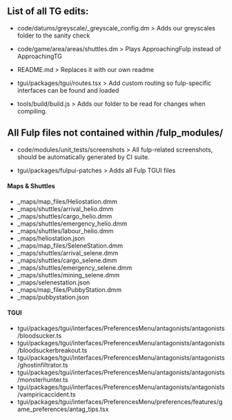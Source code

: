 ## List of all TG edits:

- code/datums/greyscale/_greyscale_config.dm > Adds our greyscales folder to the sanity check

- code/game/area/areas/shuttles.dm > Plays ApproachingFulp instead of ApproachingTG

- README.md > Replaces it with our own readme

- tgui/packages/tgui/routes.tsx > Add custom routing so fulp-specific interfaces can be found and loaded

- tools/build/build.js > Adds our folder to be read for changes when compiling.

## All Fulp files not contained within /fulp_modules/

- code/modules/unit_tests/screenshots > All fulp-related screenshots, should be automatically generated by CI suite.

- tgui/packages/fulpui-patches > Adds all Fulp TGUI files

#### Maps & Shuttles

- _maps/map_files/Heliostation.dmm
- _maps/shuttles/arrival_helio.dmm
- _maps/shuttles/cargo_helio.dmm
- _maps/shuttles/emergency_helio.dmm
- _maps/shuttles/labour_helio.dmm
- _maps/heliostation.json
- _maps/map_files/SeleneStation.dmm
- _maps/shuttles/arrival_selene.dmm
- _maps/shuttles/cargo_selene.dmm
- _maps/shuttles/emergency_selene.dmm
- _maps/shuttles/mining_selene.dmm
- _maps/selenestation.json
- _maps/map_files/PubbyStation.dmm
- _maps/pubbystation.json

#### TGUI
- tgui/packages/tgui/interfaces/PreferencesMenu/antagonists/antagonists/bloodsucker.ts
- tgui/packages/tgui/interfaces/PreferencesMenu/antagonists/antagonists/bloodsuckerbreakout.ts
- tgui/packages/tgui/interfaces/PreferencesMenu/antagonists/antagonists/ghostinfiltrator.ts
- tgui/packages/tgui/interfaces/PreferencesMenu/antagonists/antagonists/monsterhunter.ts
- tgui/packages/tgui/interfaces/PreferencesMenu/antagonists/antagonists/vampiricaccident.ts
- tgui/packages/tgui/interfaces/PreferencesMenu/preferences/features/game_preferences/antag_tips.tsx
